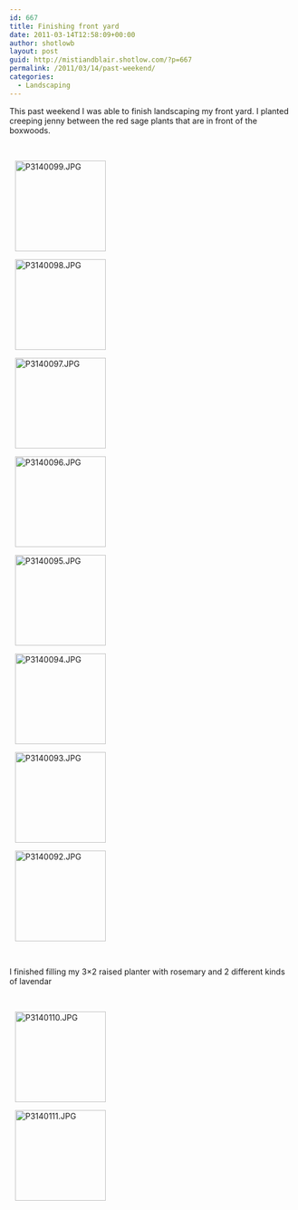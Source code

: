 ```yaml
---
id: 667
title: Finishing front yard
date: 2011-03-14T12:58:09+00:00
author: shotlowb
layout: post
guid: http://mistiandblair.shotlow.com/?p=667
permalink: /2011/03/14/past-weekend/
categories:
  - Landscaping
---
```

This past weekend I was able to finish landscaping my front yard. I planted creeping jenny between the red sage plants that are in front of the boxwoods.

&nbsp;

<div class="pie-gallery alignGalleryLeft">
  <div class="pie-item" style="margin: 10px 10px 10px 10px;">
    <p class="pie-img-wrapper">
      <a rel="lightbox[2011-2-1-12-56-35]" href="http://lh3.ggpht.com/_MynI6inzOS8/TX5WXORo0oI/AAAAAAAAE1I/PS56fbveLSQ/P3140099.JPG?imgmax=640"><img class="pie-img" src="http://lh3.ggpht.com/_MynI6inzOS8/TX5WXORo0oI/AAAAAAAAE1I/PS56fbveLSQ/s160-c/P3140099.JPG" alt="P3140099.JPG" width="160" height="160" /></a>
    </p>
  </div>
  
  <div class="pie-item" style="margin: 10px 10px 10px 10px;">
    <p class="pie-img-wrapper">
      <a rel="lightbox[2011-2-1-12-56-35]" href="http://lh3.ggpht.com/_MynI6inzOS8/TX5WVhT693I/AAAAAAAAE1E/4DWZUsIMZMk/P3140098.JPG?imgmax=640"><img class="pie-img" src="http://lh3.ggpht.com/_MynI6inzOS8/TX5WVhT693I/AAAAAAAAE1E/4DWZUsIMZMk/s160-c/P3140098.JPG" alt="P3140098.JPG" width="160" height="160" /></a>
    </p>
  </div>
  
  <div class="pie-item" style="margin: 10px 10px 10px 10px;">
    <p class="pie-img-wrapper">
      <a rel="lightbox[2011-2-1-12-56-35]" href="http://lh4.ggpht.com/_MynI6inzOS8/TX5WUVEoMrI/AAAAAAAAE1A/oM0C1SYgwuA/P3140097.JPG?imgmax=640"><img class="pie-img" src="http://lh4.ggpht.com/_MynI6inzOS8/TX5WUVEoMrI/AAAAAAAAE1A/oM0C1SYgwuA/s160-c/P3140097.JPG" alt="P3140097.JPG" width="160" height="160" /></a>
    </p>
  </div>
  
  <div class="pie-item" style="margin: 10px 10px 10px 10px;">
    <p class="pie-img-wrapper">
      <a rel="lightbox[2011-2-1-12-56-35]" href="http://lh4.ggpht.com/_MynI6inzOS8/TX5WTEcdZ_I/AAAAAAAAE08/BEgVQOKD5zY/P3140096.JPG?imgmax=640"><img class="pie-img" src="http://lh4.ggpht.com/_MynI6inzOS8/TX5WTEcdZ_I/AAAAAAAAE08/BEgVQOKD5zY/s160-c/P3140096.JPG" alt="P3140096.JPG" width="160" height="160" /></a>
    </p>
  </div>
  
  <div class="pie-item" style="margin: 10px 10px 10px 10px;">
    <p class="pie-img-wrapper">
      <a rel="lightbox[2011-2-1-12-56-35]" href="http://lh4.ggpht.com/_MynI6inzOS8/TX5WRt6beNI/AAAAAAAAE04/0f62KwuOimc/P3140095.JPG?imgmax=640"><img class="pie-img" src="http://lh4.ggpht.com/_MynI6inzOS8/TX5WRt6beNI/AAAAAAAAE04/0f62KwuOimc/s160-c/P3140095.JPG" alt="P3140095.JPG" width="160" height="160" /></a>
    </p>
  </div>
  
  <div class="pie-item" style="margin: 10px 10px 10px 10px;">
    <p class="pie-img-wrapper">
      <a rel="lightbox[2011-2-1-12-56-35]" href="http://lh6.ggpht.com/_MynI6inzOS8/TX5WQW8a8RI/AAAAAAAAE0w/NoFU5qtP-xg/P3140094.JPG?imgmax=640"><img class="pie-img" src="http://lh6.ggpht.com/_MynI6inzOS8/TX5WQW8a8RI/AAAAAAAAE0w/NoFU5qtP-xg/s160-c/P3140094.JPG" alt="P3140094.JPG" width="160" height="160" /></a>
    </p>
  </div>
  
  <div class="pie-item" style="margin: 10px 10px 10px 10px;">
    <p class="pie-img-wrapper">
      <a rel="lightbox[2011-2-1-12-56-35]" href="http://lh6.ggpht.com/_MynI6inzOS8/TX5WO_owdqI/AAAAAAAAE0s/K0fyPhKlnHw/P3140093.JPG?imgmax=640"><img class="pie-img" src="http://lh6.ggpht.com/_MynI6inzOS8/TX5WO_owdqI/AAAAAAAAE0s/K0fyPhKlnHw/s160-c/P3140093.JPG" alt="P3140093.JPG" width="160" height="160" /></a>
    </p>
  </div>
  
  <div class="pie-item" style="margin: 10px 10px 10px 10px;">
    <p class="pie-img-wrapper">
      <a rel="lightbox[2011-2-1-12-56-35]" href="http://lh4.ggpht.com/_MynI6inzOS8/TX5WNnMrznI/AAAAAAAAE0o/U4sMiQCA_ec/P3140092.JPG?imgmax=640"><img class="pie-img" src="http://lh4.ggpht.com/_MynI6inzOS8/TX5WNnMrznI/AAAAAAAAE0o/U4sMiQCA_ec/s160-c/P3140092.JPG" alt="P3140092.JPG" width="160" height="160" /></a>
    </p>
  </div>
</div>

&nbsp;

I finished filling my 3&#215;2 raised planter with rosemary and 2 different kinds of lavendar

&nbsp;

<div class="pie-gallery alignGalleryLeft">
  <div class="pie-item" style="margin: 10px 10px 10px 10px;">
    <p class="pie-img-wrapper">
      <a rel="lightbox[2011-2-1-12-57-53]" href="http://lh3.ggpht.com/_MynI6inzOS8/TX5W40CxqvI/AAAAAAAAE14/QSU60OA76Zc/P3140110.JPG?imgmax=640"><img class="pie-img" src="http://lh3.ggpht.com/_MynI6inzOS8/TX5W40CxqvI/AAAAAAAAE14/QSU60OA76Zc/s160-c/P3140110.JPG" alt="P3140110.JPG" width="160" height="160" /></a>
    </p>
  </div>
  
  <div class="pie-item" style="margin: 10px 10px 10px 10px;">
    <p class="pie-img-wrapper">
      <a rel="lightbox[2011-2-1-12-57-53]" href="http://lh4.ggpht.com/_MynI6inzOS8/TX5W6HLFAJI/AAAAAAAAE18/XAiL362Bwyo/P3140111.JPG?imgmax=640"><img class="pie-img" src="http://lh4.ggpht.com/_MynI6inzOS8/TX5W6HLFAJI/AAAAAAAAE18/XAiL362Bwyo/s160-c/P3140111.JPG" alt="P3140111.JPG" width="160" height="160" /></a>
    </p>
  </div>
</div>

&nbsp;

&nbsp;